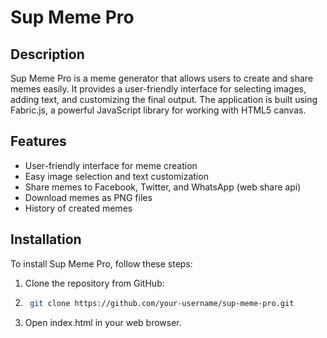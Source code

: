# Sup Meme Pro

## Description
Sup Meme Pro is a meme generator that allows users to create and share memes easily. It provides a user-friendly interface for selecting images, adding text, and customizing the final output. The application is built using Fabric.js, a powerful JavaScript library for working with HTML5 canvas. 

## Features
- User-friendly interface for meme creation
- Easy image selection and text customization
- Share memes to Facebook, Twitter, and WhatsApp (web share api)
- Download memes as PNG files
- History of created memes

## Installation
To install Sup Meme Pro, follow these steps:

1. Clone the repository from GitHub:
2. ```bash
    git clone https://github.com/your-username/sup-meme-pro.git
   ```
3. Open index.html in your web browser.
